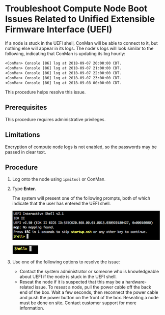 # Troubleshoot Compute Node Boot Issues Related to Unified Extensible Firmware Interface \(UEFI\)

If a node is stuck in the UEFI shell, ConMan will be able to connect to it, but nothing else will appear in its logs.
The node's logs will look similar to the following, indicating that ConMan is updating its log hourly:

```text
<ConMan> Console [86] log at 2018-09-07 20:00:00 CDT.
<ConMan> Console [86] log at 2018-09-07 21:00:00 CDT.
<ConMan> Console [86] log at 2018-09-07 22:00:00 CDT.
<ConMan> Console [86] log at 2018-09-07 23:00:00 CDT.
<ConMan> Console [86] log at 2018-09-08 00:00:00 CDT.
```

This procedure helps resolve this issue.

## Prerequisites

This procedure requires administrative privileges.

## Limitations

Encryption of compute node logs is not enabled, so the passwords may be passed in clear text.

## Procedure

1. Log onto the node using `ipmitool` or ConMan.

1. Type **Enter**.

    The system will present one of the following prompts, both of which indicate that the user has entered the UEFI shell.

    ![Full UEFI Prompt](../../img/operations/Full_UEFI_Prompt.png)

    ![Simple UEFI Prompt](../../img/operations/Simple_UEFI_Prompt.png)

1. Use one of the following options to resolve the issue:

    - Contact the system administrator or someone who is knowledgeable about UEFI if the node is stuck in the UEFI shell.
    - Reseat the node if it is suspected that this may be a hardware-related issue. To reseat a node, pull the power cable
      off the back end of the box. Wait a few seconds, then reconnect the power cable and push the power button on the front
      of the box. Reseating a node must be done on site. Contact customer support for more information.
